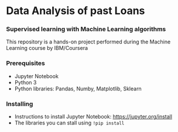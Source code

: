 # Data Analysis of past Loans 
### Supervised learning with Machine Learning algorithms

This repository is a hands-on project performed during the Machine Learning course by IBM/Coursera

### Prerequisites

* Jupyter Notebook
* Python 3
* Python libraries: Pandas, Numby, Matplotlib, Sklearn 

### Installing

* Instructions to install Jupyter Notebook: https://jupyter.org/install
* The libraries you can stall using `!pip install`
